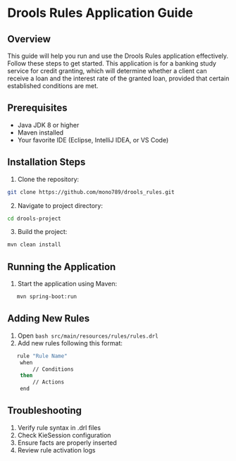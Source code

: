 # Drools Rules Application Guide

## Overview
This guide will help you run and use the Drools Rules application effectively. Follow these steps to get started. This application is for a banking study service for credit granting, which will determine whether a client can receive a loan and the interest rate of the granted loan, provided that certain established conditions are met.

## Prerequisites
- Java JDK 8 or higher
- Maven installed
- Your favorite IDE (Eclipse, IntelliJ IDEA, or VS Code)

## Installation Steps

1. Clone the repository:
```bash
git clone https://github.com/mono789/drools_rules.git
```
2. Navigate to project directory:
```bash
cd drools-project
```
3. Build the project:
```bash
mvn clean install
```

## Running the Application
1. Start the application using Maven:
```bash
   mvn spring-boot:run
```

## Adding New Rules

1. Open  ```bash src/main/resources/rules/rules.drl```
2. Add new rules following this format:
```bash
   rule "Rule Name"
    when
        // Conditions
    then
        // Actions
    end
```

## Troubleshooting
1. Verify rule syntax in .drl files
2. Check KieSession configuration
3. Ensure facts are properly inserted
4. Review rule activation logs



